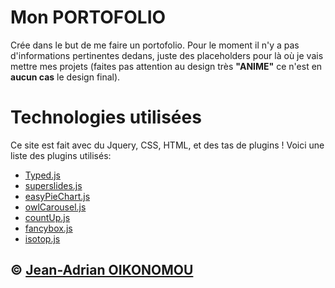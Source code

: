 # Mon PORTOFOLIO
Crée dans le but de me faire un portofolio.
Pour le moment il n'y a pas d'informations pertinentes dedans, juste des placeholders pour là où je vais mettre mes projets (faites pas attention au design très **"ANIME"** ce n'est en **aucun cas** le design final).

# Technologies utilisées
Ce site est fait avec du Jquery, CSS, HTML, et des tas de plugins ! Voici une liste des plugins utilisés:
- [Typed.js](https://github.com/mattboldt/typed.js/)
- [superslides.js](https://github.com/nicinabox/superslides)
- [easyPieChart.js](https://github.com/rendro/easy-pie-chart)
- [owlCarousel.js](https://owlcarousel2.github.io/OwlCarousel2/)
- [countUp.js](https://github.com/inorganik/CountUp.js)
- [fancybox.js](http://fancyapps.com/fancybox/3/)
- [isotop.js](https://isotope.metafizzy.co/)

## &copy; [Jean-Adrian OIKONOMOU](https://github.com/Jean-OIKONOMOU)
